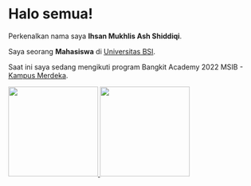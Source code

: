 # Halo semua! 

Perkenalkan nama saya **Ihsan Mukhlis Ash Shiddiqi**.

Saya seorang **Mahasiswa** di [Universitas BSI](https://www.bsi.ac.id/).

Saat ini saya sedang mengikuti program Bangkit Academy 2022 MSIB - [Kampus Merdeka](https://kampusmerdeka.kemdikbud.go.id/).

<p align="left">
<a href="https://github.com/ihsanmukhlis">
  <img height="180em" src="https://github-readme-stats-eight-theta.vercel.app/api?username=gilangadhan&show_icons=true&theme=algolia&include_all_commits=true&count_private=true"/>
  <img height="180em" src="https://github-readme-stats-eight-theta.vercel.app/api/top-langs/?username=gilangadhan&layout=compact&langs_count=8&theme=algolia"/>
</a>
</p>

